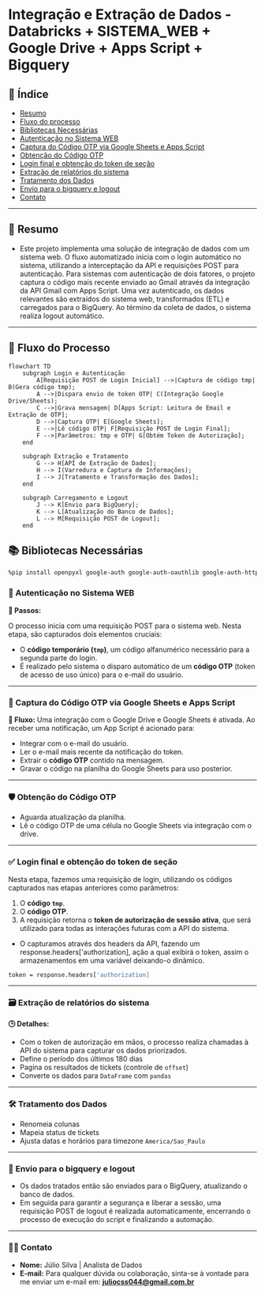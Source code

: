 <!---
README do Projeto: Integração e Extração de Dados - Tiflux + Google Drive
-->

# Integração e Extração de Dados - Databricks + SISTEMA_WEB + Google Drive + Apps Script + Bigquery

## 📑 Índice

- [Resumo](#-resumo)
- [Fluxo do processo](#-Fluxo-do-Processo)
- [Bibliotecas Necessárias](#-bibliotecas-necessárias)
- [Autenticação no Sistema WEB](#-Autenticação-no-sistema-WEB)
- [Captura do Código OTP via Google Sheets e Apps Script](#-Captura-do-Código-OTP-via-Google-Sheets-e-Apps-Script)
- [Obtenção do Código OTP](#-Obtenção-do-Código-OTP)
- [Login final e obtenção do token de seção](#-Login-final-e-obtenção-do-token-de-seção)
- [Extração de relatórios do sistema](#-Extração-de-relatórios-do-sistema)
- [Tratamento dos Dados](#-Tratamento-dos-Dados)
- [Envio para o bigquery e logout](#-Envio-para-o-bigquery-e-logout)
- [Contato](#-Contato)

---

## 📄 Resumo

- Este projeto implementa uma solução de integração de dados com um sistema web. O fluxo automatizado inicia com o login automático no sistema, utilizando a interceptação da API e requisições POST para autenticação. Para sistemas com autenticação de dois fatores, o projeto captura o código mais recente enviado ao Gmail através da integração da API Gmail com Apps Script. Uma vez autenticado, os dados relevantes são extraídos do sistema web, transformados (ETL) e carregados para o BigQuery. Ao término da coleta de dados, o sistema realiza logout automático.
---

## 🔄 Fluxo do Processo

```mermaid
flowchart TD
    subgraph Login e Autenticação
        A[Requisição POST de Login Inicial] -->|Captura de código tmp| B(Gera código tmp);
        A -->|Dispara envio de token OTP| C(Integração Google Drive/Sheets);
        C -->|Grava mensagem| D[Apps Script: Leitura de Email e Extração de OTP];
        D -->|Captura OTP| E[Google Sheets];
        E -->|Lê código OTP| F[Requisição POST de Login Final];
        F -->|Parâmetros: tmp e OTP| G[Obtém Token de Autorização];
    end

    subgraph Extração e Tratamento
        G --> H[API de Extração de Dados];
        H --> I(Varredura e Captura de Informações);
        I --> J[Tratamento e Transformação dos Dados];
    end
    
    subgraph Carregamento e Logout
        J --> K[Envio para BigQuery];
        K --> L[Atualização do Banco de Dados];
        L --> M[Requisição POST de Logout];
    end
```

## 📚 Bibliotecas Necessárias

```bash
%pip install openpyxl google-auth google-auth-oauthlib google-auth-httplib2 google-api-python-client gspread drive pandas_gbq gspread_dataframe -q

````
### 🔐 Autenticação no Sistema WEB

**📂 Passos:**

O processo inicia com uma requisição POST para o sistema web. Nesta etapa, são capturados dois elementos cruciais:
*  O **código temporário (`tmp`)**, um código alfanumérico necessário para a segunda parte do login.
*  É realizado pelo sistema o disparo automático de um **código OTP** (token de acesso de uso único) para o e-mail do usuário.
---
### 🔐 Captura do Código OTP via Google Sheets e Apps Script

**🔄 Fluxo:**
Uma integração com o Google Drive e Google Sheets é ativada. Ao receber uma notificação, um App Script é acionado para:
*  Integrar com o e-mail do usuário.
*  Ler o e-mail mais recente da notificação do token.
*  Extrair o **código OTP** contido na mensagem.
*  Gravar o código na planilha do Google Sheets para uso posterior.
---
### 🛡️ Obtenção do Código OTP

- Aguarda atualização da planilha.
- Lê o código OTP de uma célula no Google Sheets via integração com o drive.
---

### ✅ Login final e obtenção do token de seção

Nesta etapa, fazemos uma requisição de login, utilizando os códigos capturados nas etapas anteriores como parâmetros:
1.  O **código `tmp`**.
2.  O **código OTP**.
3.  A requisição retorna o **token de autorização de sessão ativa**, que será utilizado para todas as interações futuras com a API do sistema.
* O capturamos através dos headers da API, fazendo um response.headers['authorization], ação a qual exibirá o token, assim o armazenamentos em uma variável deixando-o dinâmico.
```bash
token = response.headers['authorization]
````
---

### 🗃️ Extração de relatórios do sistema

**🕒 Detalhes:**

- Com o token de autorização em mãos, o processo realiza chamadas à API do sistema para capturar os dados priorizados.
- Define o período dos últimos 180 dias
- Pagina os resultados de tickets (controle de `offset`)
- Converte os dados para `DataFrame` com `pandas`
---

### 🛠️ Tratamento dos Dados

- Renomeia colunas
- Mapeia status de tickets
- Ajusta datas e horários para timezone `America/Sao_Paulo`

---

### 📝 Envio para o bigquery e logout

- Os dados tratados então são enviados para o BigQuery, atualizando o banco de dados.
- Em seguida para garantir a segurança e liberar a sessão, uma requisição POST de logout é realizada automaticamente, encerrando o processo de execução do script e finalizando a automação.
---

### 👨‍💻 Contato

- **Nome:** Júlio Silva | Analista de Dados
- **E-mail:** Para qualquer dúvida ou colaboração, sinta-se à vontade para me enviar um e-mail em: <strong><a href="mailto:juliocss044@gmail.com.br">juliocss044@gmail.com.br</a></strong>



